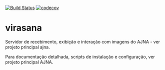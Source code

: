 [![Build Status](https://travis-ci.org/IvanBrasilico/virasana.svg?branch=master)](https://travis-ci.org/IvanBrasilico/virasana) [![codecov](https://codecov.io/gh/IvanBrasilico/virasana/branch/master/graph/badge.svg)](https://codecov.io/gh/IvanBrasilico/virasana)

# virasana
Servidor de recebimento, exibição e interação com imagens do AJNA - ver projeto principal ajna.


Para documentação detalhada, scripts de instalação e configuração, ver projeto principal AJNA.
